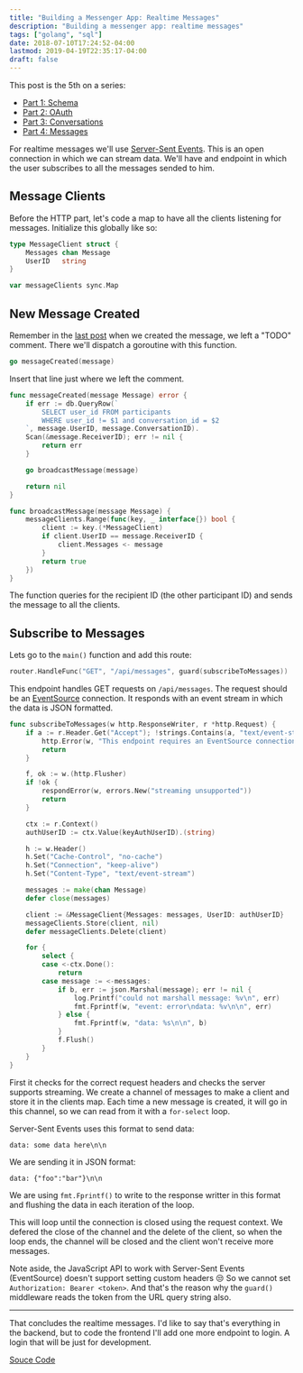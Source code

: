 ```yaml
---
title: "Building a Messenger App: Realtime Messages"
description: "Building a messenger app: realtime messages"
tags: ["golang", "sql"]
date: 2018-07-10T17:24:52-04:00
lastmod: 2019-04-19T22:35:17-04:00
draft: false
---
```


This post is the 5th on a series:

- [Part 1: Schema](/posts/go-messenger-schema/)
- [Part 2: OAuth](/posts/go-messenger-oauth/)
- [Part 3: Conversations](/posts/go-messenger-conversations/)
- [Part 4: Messages](/posts/go-messenger-messages/)

For realtime messages we'll use [Server-Sent Events](https://developer.mozilla.org/en-US/docs/Web/API/Server-sent_events). This is an open connection in which we can stream data. We'll have and endpoint in which the user subscribes to all the messages sended to him.

## Message Clients

Before the HTTP part, let's code a map to have all the clients listening for messages.
Initialize this globally like so:

```go
type MessageClient struct {
	Messages chan Message
	UserID   string
}

var messageClients sync.Map
```

## New Message Created

Remember in the [last post](/posts/go-messenger-messages/) when we created the message, we left a "TODO" comment. There we'll dispatch a goroutine with this function.

```go
go messageCreated(message)
```

Insert that line just where we left the comment.

```go
func messageCreated(message Message) error {
	if err := db.QueryRow(`
		SELECT user_id FROM participants
		WHERE user_id != $1 and conversation_id = $2
	`, message.UserID, message.ConversationID).
    Scan(&message.ReceiverID); err != nil {
		return err
	}

	go broadcastMessage(message)

	return nil
}

func broadcastMessage(message Message) {
	messageClients.Range(func(key, _ interface{}) bool {
		client := key.(*MessageClient)
		if client.UserID == message.ReceiverID {
			client.Messages <- message
		}
		return true
	})
}
```

The function queries for the recipient ID (the other participant ID) and sends the message to all the clients.

## Subscribe to Messages

Lets go to the `main()` function and add this route:

```go
router.HandleFunc("GET", "/api/messages", guard(subscribeToMessages))
```

This endpoint handles GET requests on `/api/messages`. The request should be an [EventSource](https://developer.mozilla.org/en-US/docs/Web/API/EventSource) connection. It responds with an event stream in which the data is JSON formatted.

```go
func subscribeToMessages(w http.ResponseWriter, r *http.Request) {
	if a := r.Header.Get("Accept"); !strings.Contains(a, "text/event-stream") {
		http.Error(w, "This endpoint requires an EventSource connection", http.StatusNotAcceptable)
		return
	}

	f, ok := w.(http.Flusher)
	if !ok {
		respondError(w, errors.New("streaming unsupported"))
		return
	}

	ctx := r.Context()
	authUserID := ctx.Value(keyAuthUserID).(string)

	h := w.Header()
	h.Set("Cache-Control", "no-cache")
	h.Set("Connection", "keep-alive")
	h.Set("Content-Type", "text/event-stream")

	messages := make(chan Message)
	defer close(messages)

	client := &MessageClient{Messages: messages, UserID: authUserID}
	messageClients.Store(client, nil)
	defer messageClients.Delete(client)

	for {
		select {
		case <-ctx.Done():
			return
		case message := <-messages:
			if b, err := json.Marshal(message); err != nil {
				log.Printf("could not marshall message: %v\n", err)
				fmt.Fprintf(w, "event: error\ndata: %v\n\n", err)
			} else {
				fmt.Fprintf(w, "data: %s\n\n", b)
			}
			f.Flush()
		}
	}
}
```

First it checks for the correct request headers and checks the server supports streaming. We create a channel of messages to make a client and store it in the clients map. Each time a new message is created, it will go in this channel, so we can read from it with a `for-select` loop.

Server-Sent Events uses this format to send data:

```
data: some data here\n\n
```

We are sending it in JSON format:
```
data: {"foo":"bar"}\n\n
```

We are using `fmt.Fprintf()` to write to the response writter in this format and flushing the data in each iteration of the loop.

This will loop until the connection is closed using the request context. We defered the close of the channel and the delete of the client, so when the loop ends, the channel will be closed and the client won't receive more messages.

Note aside, the JavaScript API to work with Server-Sent Events (EventSource) doesn't support setting custom headers 😒 So we cannot set `Authorization: Bearer <token>`. And that's the reason why the `guard()` middleware reads the token from the URL query string also.

---

That concludes the realtime messages.
I'd like to say that's everything in the backend, but to code the frontend I'll add one more endpoint to login. A login that will be just for development.

[Souce Code](https://github.com/nicolasparada/go-messenger-demo)
